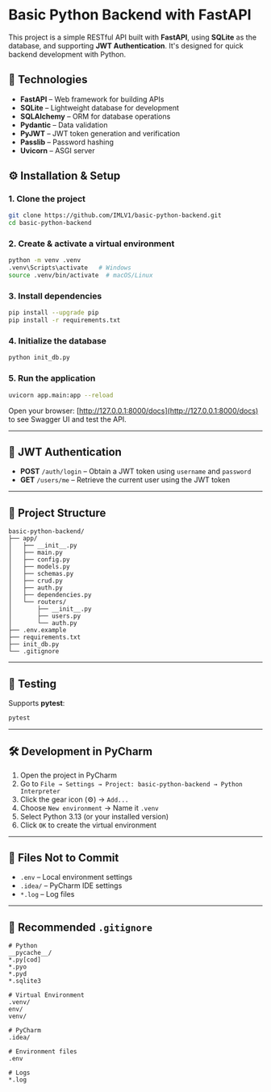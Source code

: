 
# Basic Python Backend with FastAPI

This project is a simple RESTful API built with **FastAPI**, using **SQLite** as the database, and supporting **JWT Authentication**. It's designed for quick backend development with Python.

## 🔧 Technologies

- **FastAPI** – Web framework for building APIs
- **SQLite** – Lightweight database for development
- **SQLAlchemy** – ORM for database operations
- **Pydantic** – Data validation
- **PyJWT** – JWT token generation and verification
- **Passlib** – Password hashing
- **Uvicorn** – ASGI server

## ⚙️ Installation & Setup

### 1. Clone the project

```bash
git clone https://github.com/IMLV1/basic-python-backend.git
cd basic-python-backend
```

### 2. Create & activate a virtual environment

```bash
python -m venv .venv
.venv\Scripts\activate   # Windows
source .venv/bin/activate  # macOS/Linux
```

### 3. Install dependencies

```bash
pip install --upgrade pip
pip install -r requirements.txt
```

### 4. Initialize the database

```bash
python init_db.py
```

### 5. Run the application

```bash
uvicorn app.main:app --reload
```

Open your browser: [http://127.0.0.1:8000/docs](http://127.0.0.1:8000/docs) to see Swagger UI and test the API.

---

## 🔐 JWT Authentication

- **POST** `/auth/login` – Obtain a JWT token using `username` and `password`
- **GET** `/users/me` – Retrieve the current user using the JWT token

---

## 📁 Project Structure

```
basic-python-backend/
├── app/
│   ├── __init__.py
│   ├── main.py
│   ├── config.py
│   ├── models.py
│   ├── schemas.py
│   ├── crud.py
│   ├── auth.py
│   ├── dependencies.py
│   └── routers/
│       ├── __init__.py
│       ├── users.py
│       └── auth.py
├── .env.example
├── requirements.txt
├── init_db.py
└── .gitignore
```

---

## 🧪 Testing

Supports **pytest**:

```bash
pytest
```

---

## 🛠️ Development in PyCharm

1. Open the project in PyCharm  
2. Go to `File → Settings → Project: basic-python-backend → Python Interpreter`  
3. Click the gear icon (⚙️) → `Add...`  
4. Choose `New environment` → Name it `.venv`  
5. Select Python 3.13 (or your installed version)  
6. Click `OK` to create the virtual environment  

---

## 📄 Files Not to Commit

- `.env` – Local environment settings  
- `.idea/` – PyCharm IDE settings  
- `*.log` – Log files  

---

## 📄 Recommended `.gitignore`

```
# Python
__pycache__/
*.py[cod]
*.pyo
*.pyd
*.sqlite3

# Virtual Environment
.venv/
env/
venv/

# PyCharm
.idea/

# Environment files
.env

# Logs
*.log
```
